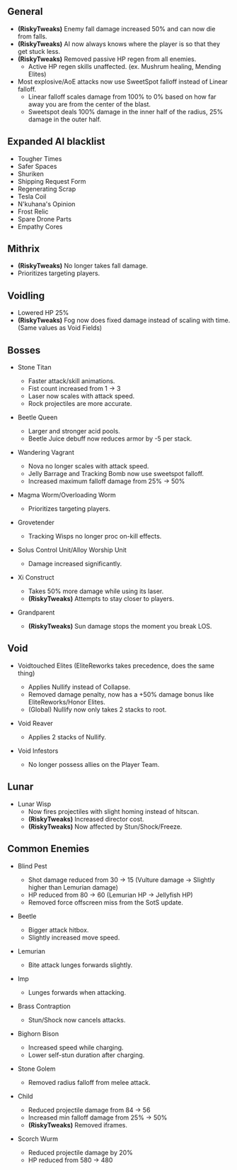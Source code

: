 ## General

- **(RiskyTweaks)** Enemy fall damage increased 50% and can now die from falls.
- **(RiskyTweaks)** AI now always knows where the player is so that they get stuck less.
- **(RiskyTweaks)** Removed passive HP regen from all enemies.
	- Active HP regen skills unaffected. (ex. Mushrum healing, Mending Elites)
- Most explosive/AoE attacks now use SweetSpot falloff instead of Linear falloff.
	- Linear falloff scales damage from 100% to 0% based on how far away you are from the center of the blast.
	- Sweetspot deals 100% damage in the inner half of the radius, 25% damage in the outer half.

## Expanded AI blacklist

- Tougher Times
- Safer Spaces
- Shuriken
- Shipping Request Form
- Regenerating Scrap
- Tesla Coil
- N'kuhana's Opinion
- Frost Relic
- Spare Drone Parts
- Empathy Cores

## Mithrix

- **(RiskyTweaks)** No longer takes fall damage.
- Prioritizes targeting players.
	
## Voidling

- Lowered HP 25%
- **(RiskyTweaks)** Fog now does fixed damage instead of scaling with time. (Same values as Void Fields)

## Bosses

- Stone Titan
	- Faster attack/skill animations.
	- Fist count increased from 1 -> 3
	- Laser now scales with attack speed.
	- Rock projectiles are more accurate.
	
- Beetle Queen
	- Larger and stronger acid pools.
	- Beetle Juice debuff now reduces armor by -5 per stack.
	
- Wandering Vagrant
	- Nova no longer scales with attack speed.
	- Jelly Barrage and Tracking Bomb now use sweetspot falloff.
	- Increased maximum falloff damage from 25% -> 50%
	
- Magma Worm/Overloading Worm
	- Prioritizes targeting players.
	
- Grovetender
	- Tracking Wisps no longer proc on-kill effects.
	
- Solus Control Unit/Alloy Worship Unit
	- Damage increased significantly.
	
- Xi Construct
	- Takes 50% more damage while using its laser.
	- **(RiskyTweaks)** Attempts to stay closer to players.
	
- Grandparent
	- **(RiskyTweaks)** Sun damage stops the moment you break LOS.

## Void

- Voidtouched Elites (EliteReworks takes precedence, does the same thing)
	- Applies Nullify instead of Collapse.
	- Removed damage penalty, now has a +50% damage bonus like EliteReworks/Honor Elites.
	- (Global) Nullify now only takes 2 stacks to root.
	
- Void Reaver
	- Applies 2 stacks of Nullify.
	
- Void Infestors
	- No longer possess allies on the Player Team.
	
## Lunar

- Lunar Wisp
	- Now fires projectiles with slight homing instead of hitscan.
	- **(RiskyTweaks)** Increased director cost.
	- **(RiskyTweaks)** Now affected by Stun/Shock/Freeze.
	
## Common Enemies

- Blind Pest
	- Shot damage reduced from 30 -> 15 (Vulture damage -> Slightly higher than Lemurian damage)
	- HP reduced from 80 -> 60 (Lemurian HP -> Jellyfish HP)
	- Removed force offscreen miss from the SotS update.
	
- Beetle
	- Bigger attack hitbox.
	- Slightly increased move speed.
	
- Lemurian
	- Bite attack lunges forwards slightly.
	
- Imp
	- Lunges forwards when attacking.
	
- Brass Contraption
	- Stun/Shock now cancels attacks.
	
- Bighorn Bison
	- Increased speed while charging.
	- Lower self-stun duration after charging.
	
- Stone Golem
	- Removed radius falloff from melee attack.

- Child
	- Reduced projectile damage from 84 -> 56
	- Increased min falloff damage from 25% -> 50%
	- **(RiskyTweaks)** Removed iframes.

- Scorch Wurm
	- Reduced projectile damage by 20%
	- HP reduced from 580 -> 480